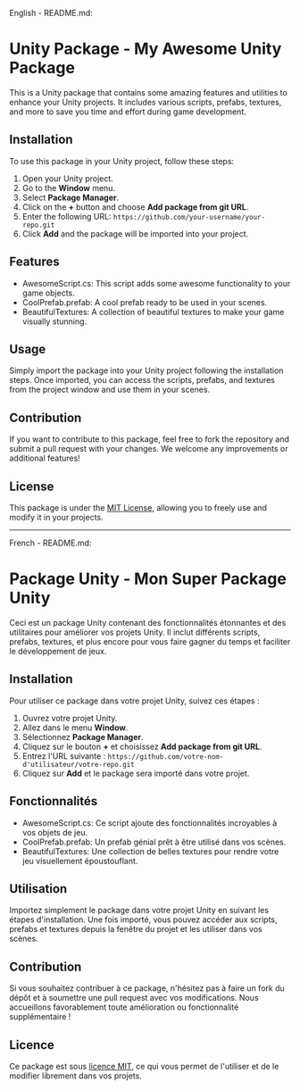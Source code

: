 English - README.md:

# Unity Package - My Awesome Unity Package

This is a Unity package that contains some amazing features and utilities to enhance your Unity projects. It includes various scripts, prefabs, textures, and more to save you time and effort during game development.

## Installation

To use this package in your Unity project, follow these steps:

1. Open your Unity project.
2. Go to the **Window** menu.
3. Select **Package Manager**.
4. Click on the **+** button and choose **Add package from git URL**.
5. Enter the following URL: `https://github.com/your-username/your-repo.git`
6. Click **Add** and the package will be imported into your project.

## Features

- AwesomeScript.cs: This script adds some awesome functionality to your game objects.
- CoolPrefab.prefab: A cool prefab ready to be used in your scenes.
- BeautifulTextures: A collection of beautiful textures to make your game visually stunning.

## Usage

Simply import the package into your Unity project following the installation steps. Once imported, you can access the scripts, prefabs, and textures from the project window and use them in your scenes.

## Contribution

If you want to contribute to this package, feel free to fork the repository and submit a pull request with your changes. We welcome any improvements or additional features!

## License

This package is under the [MIT License](LICENSE), allowing you to freely use and modify it in your projects.

---

French - README.md:

# Package Unity - Mon Super Package Unity

Ceci est un package Unity contenant des fonctionnalités étonnantes et des utilitaires pour améliorer vos projets Unity. Il inclut différents scripts, prefabs, textures, et plus encore pour vous faire gagner du temps et faciliter le développement de jeux.

## Installation

Pour utiliser ce package dans votre projet Unity, suivez ces étapes :

1. Ouvrez votre projet Unity.
2. Allez dans le menu **Window**.
3. Sélectionnez **Package Manager**.
4. Cliquez sur le bouton **+** et choisissez **Add package from git URL**.
5. Entrez l'URL suivante : `https://github.com/votre-nom-d'utilisateur/votre-repo.git`
6. Cliquez sur **Add** et le package sera importé dans votre projet.

## Fonctionnalités

- AwesomeScript.cs: Ce script ajoute des fonctionnalités incroyables à vos objets de jeu.
- CoolPrefab.prefab: Un prefab génial prêt à être utilisé dans vos scènes.
- BeautifulTextures: Une collection de belles textures pour rendre votre jeu visuellement époustouflant.

## Utilisation

Importez simplement le package dans votre projet Unity en suivant les étapes d'installation. Une fois importé, vous pouvez accéder aux scripts, prefabs et textures depuis la fenêtre du projet et les utiliser dans vos scènes.

## Contribution

Si vous souhaitez contribuer à ce package, n'hésitez pas à faire un fork du dépôt et à soumettre une pull request avec vos modifications. Nous accueillons favorablement toute amélioration ou fonctionnalité supplémentaire !

## Licence

Ce package est sous [licence MIT](LICENSE), ce qui vous permet de l'utiliser et de le modifier librement dans vos projets.
